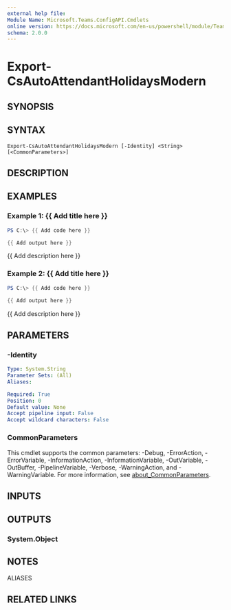 ```yaml
---
external help file:
Module Name: Microsoft.Teams.ConfigAPI.Cmdlets
online version: https://docs.microsoft.com/en-us/powershell/module/Teams/export-csautoattendantholidaysmodern
schema: 2.0.0
---
```


# Export-CsAutoAttendantHolidaysModern

## SYNOPSIS


## SYNTAX

```
Export-CsAutoAttendantHolidaysModern [-Identity] <String> [<CommonParameters>]
```

## DESCRIPTION


## EXAMPLES

### Example 1: {{ Add title here }}
```powershell
PS C:\> {{ Add code here }}

{{ Add output here }}
```

{{ Add description here }}

### Example 2: {{ Add title here }}
```powershell
PS C:\> {{ Add code here }}

{{ Add output here }}
```

{{ Add description here }}

## PARAMETERS

### -Identity


```yaml
Type: System.String
Parameter Sets: (All)
Aliases:

Required: True
Position: 0
Default value: None
Accept pipeline input: False
Accept wildcard characters: False
```

### CommonParameters
This cmdlet supports the common parameters: -Debug, -ErrorAction, -ErrorVariable, -InformationAction, -InformationVariable, -OutVariable, -OutBuffer, -PipelineVariable, -Verbose, -WarningAction, and -WarningVariable. For more information, see [about_CommonParameters](http://go.microsoft.com/fwlink/?LinkID=113216).

## INPUTS

## OUTPUTS

### System.Object

## NOTES

ALIASES

## RELATED LINKS

